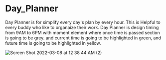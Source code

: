 # Day_Planner


Day Planner is for simplify every day's plan by every hour. This is Helpful to every buddy who like to organaize their work. Day Planner is design timing from 9AM to 6PM with moment element where once time is passed section is going to be grey. and current time is going to be highlighted in green, and future time is going to be highlighted in yellow.

![Screen Shot 2022-03-08 at 12 38 44 AM (2)](https://user-images.githubusercontent.com/94412449/157173452-f77eac46-b1ee-406b-b562-decfa4bb93d3.png)


